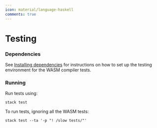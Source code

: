 ```yaml
---
icon: material/language-haskell
comments: true
---
```


# Testing

### Dependencies

See [Installing dependencies](./doctor.md) for instructions on how to
set up the testing environment for the WASM compiler tests.

### Running

Run tests using:

```shell
stack test
```

To run tests, ignoring all the WASM tests:

```shell
stack test --ta '-p "! /slow tests/"'
```
